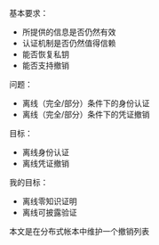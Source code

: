 基本要求：

- 所提供的信息是否仍然有效
- 认证机制是否仍然值得信赖
- 能否恢复私钥
- 能否支持撤销

问题：

- 离线（完全/部分）条件下的身份认证
- 离线（完全/部分）条件下的凭证撤销

目标：

- 离线身份认证
- 离线凭证撤销

我的目标：

- 离线零知识证明
- 离线可披露验证

本文是在分布式帐本中维护一个撤销列表